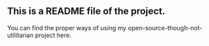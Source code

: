 This is a README file of the project.
--------
You can find the proper ways of using my open-source-though-not-utilitarian project here.


